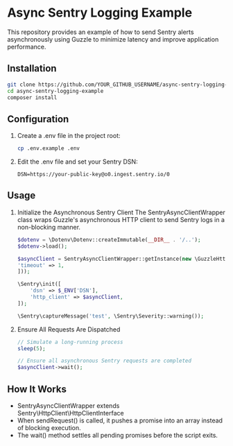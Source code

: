 # Async Sentry Logging Example

This repository provides an example of how to send Sentry alerts asynchronously using Guzzle to minimize latency and improve application performance.

## Installation

```sh
git clone https://github.com/YOUR_GITHUB_USERNAME/async-sentry-logging-example.git
cd async-sentry-logging-example
composer install
```

## Configuration
1. Create a .env file in the project root:
    ```sh
    cp .env.example .env
    ```
2. Edit the .env file and set your Sentry DSN:
    ```ìni
    DSN=https://your-public-key@o0.ingest.sentry.io/0
    ```

## Usage
1. Initialize the Asynchronous Sentry Client
The SentryAsyncClientWrapper class wraps Guzzle's asynchronous HTTP client to send Sentry logs in a non-blocking manner.
    ```php
    $dotenv = \Dotenv\Dotenv::createImmutable(__DIR__ . '/..');
    $dotenv->load();

    $asyncClient = SentryAsyncClientWrapper::getInstance(new \GuzzleHttp\Client([
    'timeout' => 1,
    ]));

    \Sentry\init([
        'dsn' => $_ENV['DSN'],
        'http_client' => $asyncClient,
    ]);

    \Sentry\captureMessage('test', \Sentry\Severity::warning());
    ```
2. Ensure All Requests Are Dispatched
    ```php
    // Simulate a long-running process
    sleep(5);

    // Ensure all asynchronous Sentry requests are completed
    $asyncClient->wait();
    ```

## How It Works
- SentryAsyncClientWrapper extends Sentry\HttpClient\HttpClientInterface
- When sendRequest() is called, it pushes a promise into an array instead of blocking execution.
- The wait() method settles all pending promises before the script exits.
